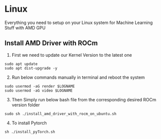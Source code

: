 # Linux
Everything you need to setup on your Linux system for Machine Learning Stuff with AMD GPU

## Install AMD Driver with ROCm

1. First we need to update our Kernel Version to the latest one
```
sudo apt update
sudo apt dist-upgrade -y
```
2. Run below commands manually in terminal and reboot the system
```
sudo usermod -aG render $LOGNAME
sudo usermod -aG video $LOGNAME
```
3. Then Simply run below bash file from the corresponding desired ROCm version folder
```
sudo sh ./install_amd_driver_with_rocm_on_ubuntu.sh
```
4. To install Pytorch
```
sh ./install_pyTorch.sh
```

